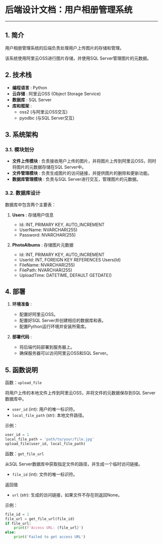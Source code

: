 # 后端设计文档：用户相册管理系统

---

## 1. 简介

用户相册管理系统的后端负责处理用户上传图片的存储和管理。

该系统使用阿里云OSS进行图片存储，并使用SQL Server管理图片的元数据。

## 2. 技术栈

* **编程语言** : Python
* **云存储** : 阿里云OSS (Object Storage Service)
* **数据库** : SQL Server
* **库和框架** :
  * oss2 (与阿里云OSS交互)
  * pyodbc (与SQL Server交互)

## 3. 系统架构

### 3.1. 模块划分

* **文件上传模块** : 负责接收用户上传的图片，并将图片上传到阿里云OSS，同时将图片的元数据存储在SQL Server中。
* **文件管理模块** : 负责生成图片的访问链接，并提供图片的删除和更新功能。
* **数据库管理模块** : 负责与SQL Server进行交互，管理图片的元数据。

### 3.2. 数据库设计

数据库中包含两个主要表：

1. **Users** : 存储用户信息

   * Id: INT, PRIMARY KEY, AUTO_INCREMENT
   * UserName: NVARCHAR(255)
   * Password: NVARCHAR(255)
2. **PhotoAlbums** : 存储图片元数据

   * Id: INT, PRIMARY KEY, AUTO_INCREMENT
   * UserId: INT, FOREIGN KEY REFERENCES Users(Id)
   * FileName: NVARCHAR(255)
   * FilePath: NVARCHAR(255)
   * UploadTime: DATETIME, DEFAULT GETDATE()

## 4. 部署

1. **环境准备** :

   * 配置好阿里云OSS。
   * 配置好SQL Server并创建相应的数据库和表。
   * 配置Python运行环境并安装所需库。
2. **部署代码** :

   * 将后端代码部署到服务器上。
   * 确保服务器可以访问阿里云OSS和SQL Server。

## 5. 函数说明

函数：`upload_file`

将用户上传的本地文件上传到阿里云OSS，并将文件的元数据保存到SQL Server数据库中。

* `user_id` (int): 用户的唯一标识符。
* `local_file_path` (str): 本地文件路径。

示例：

```python
user_id = 1
local_file_path = 'path/to/your/file.jpg'
upload_file(user_id, local_file_path)
```

函数：`get_file_url`

从SQL Server数据库中获取指定文件的路径，并生成一个临时访问链接。

* `file_id` (int): 文件的唯一标识符。

返回值

* `url` (str): 生成的访问链接，如果文件不存在则返回None。

示例：

```python
file_id = 1
file_url = get_file_url(file_id)
if file_url:
    print(f'Access URL: {file_url}')
else:
    print('Failed to get access URL')
```
